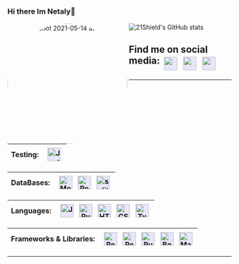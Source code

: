 
#
### Hi there Im Netaly👋
<img  align="left" width="270" alt="Screen Shot 2021-05-14 at 6 43 59 PM" src="https://user-images.githubusercontent.com/25016486/118338753-ea37ca00-b4e4-11eb-94c2-c7ac2e72306e.png" style="border-radius: 13rem;"/> 

![21Shield's GitHub stats](https://github-readme-stats.vercel.app/api?username=21shield&theme=graywhite&show_icons=true)

###

## Find me on social media:  <a href="https://linkedin.com/in/netalyRamirez" target="_blank" rel="noopener noreferrer"> <img src="https://cdn.jsdelivr.net/npm/simple-icons@v3/icons/linkedin.svg" height="30" style="vertical-align:top; margin:4px; background-color: lavender;"></a> <a href="https://21netaly.medium.com/" target="_blank" rel="noopener noreferrer"> <img src="https://cdn.jsdelivr.net/npm/simple-icons@3.13.0/icons/medium.svg" height="30" style="vertical-align:top; margin:4px; background-color: lavender;"></a> <a href="https://twitter.com/NetalyCodes" target="_blank" rel="noopener noreferrer"> <img src="https://cdn.jsdelivr.net/npm/simple-icons@3.13.0/icons/twitter.svg" height="30" style="vertical-align:top; margin:4px; background-color: lavender;"></a> 


----
| Testing: | <img src="https://cdn.jsdelivr.net/npm/simple-icons@3.13.0/icons/jest.svg" alt="Jest" height="30" style="vertical-align:top; margin:4px; background-color: lavender;"> | 
| :----:  |    :----:   |

| DataBases:  | <img src="https://cdn.jsdelivr.net/npm/simple-icons@3.13.0/icons/mongodb.svg" alt="MongoDb" height="30" style="vertical-align:top; margin:4px; background-color: lavender;">  <img src="https://cdn.jsdelivr.net/npm/simple-icons@3.13.0/icons/postgresql.svg" alt="PostgreSQL" height="30" style="vertical-align:top; margin:4px; background-color: lavender;"> <img src="https://cdn.jsdelivr.net/npm/simple-icons@3.13.0/icons/sqlite.svg" alt="sqlite" height="30" style="vertical-align:top; margin:4px; background-color: lavender;">| 
| :----:  |    :----:   |


| Languages: | <img src="https://cdn.jsdelivr.net/npm/simple-icons@3.13.0/icons/javascript.svg" alt="JavaScript" height="30" style="vertical-align:top; margin:4px; background-color: lavender;">  <img src="https://cdn.jsdelivr.net/npm/simple-icons@3.13.0/icons/ruby.svg" alt="Ruby" height="30" style="vertical-align:top; margin:4px; background-color: lavender;"> <img src="https://cdn.jsdelivr.net/npm/simple-icons@3.13.0/icons/html5.svg" alt="HTML" height="30" style="vertical-align:top; margin:4px; background-color: lavender;"> <img src="https://cdn.jsdelivr.net/npm/simple-icons@3.13.0/icons/css3.svg" alt="CSS" height="30" style="vertical-align:top; margin:4px; background-color: lavender;"> <img src="https://cdn.jsdelivr.net/npm/simple-icons@3.13.0/icons/typescript.svg" alt="TypeScript" height="30" style="vertical-align:top; margin:4px; background-color: lavender;"> | 
| :----:  |    :----:   |  

|  Frameworks & Libraries: |  <img src="https://cdn.jsdelivr.net/npm/simple-icons@3.13.0/icons/react.svg" alt="React" height="30" style="vertical-align:top; margin:4px; background-color: lavender;">  <img src="https://cdn.jsdelivr.net/npm/simple-icons@3.13.0/icons/redux.svg" alt="Redux" height="30" style="vertical-align:top; margin:4px; background-color: lavender;"> <img src="https://cdn.jsdelivr.net/npm/simple-icons@3.13.0/icons/rubyonrails.svg" alt="RubyOnRails" height="30" style="vertical-align:top; margin:4px; background-color: lavender;">  <img src="https://cdn.jsdelivr.net/npm/simple-icons@3.13.0/icons/bootstrap.svg" alt="Bootstrap" height="30" style="vertical-align:top; margin:4px; background-color: lavender;">  <img src="https://cdn.jsdelivr.net/npm/simple-icons@3.13.0/icons/material-ui.svg" alt="Material Ui" height="30" style="vertical-align:top; margin:4px; background-color: lavender;">| 
| :----:  |    :----:   | 


------




<!--
**21shield/21shield** is a ✨ _special_ ✨ repository because its `README.md` (this file) appears on your GitHub profile.

Here are some ideas to get you started:

- 🔭 I’m currently working on ...
- 🌱 I’m currently learning ...
- 👯 I’m looking to collaborate on ...
- 🤔 I’m looking for help with ...
- 💬 Ask me about ...
- 📫 How to reach me: ...
- 😄 Pronouns: ...
- ⚡ Fun fact: ...
-->
